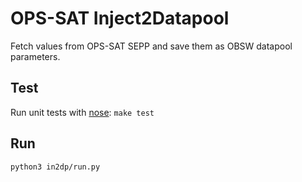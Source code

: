 # OPS-SAT Inject2Datapool
Fetch values from OPS-SAT SEPP and save them as OBSW datapool parameters.

## Test
Run unit tests with [nose](https://nose.readthedocs.io/en/latest/): `make test`

## Run
`python3 in2dp/run.py`
